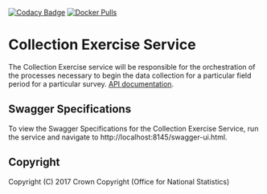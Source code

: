 [![Codacy Badge](https://api.codacy.com/project/badge/Grade/68211df3f35e44fbb3fe01da5151a8b9)](https://www.codacy.com/app/sdcplatform/rm-collection-exercise-service?utm_source=github.com&amp;utm_medium=referral&amp;utm_content=ONSdigital/rm-collection-exercise-service&amp;utm_campaign=Badge_Grade) [![Docker Pulls](https://img.shields.io/docker/pulls/sdcplatform/collectionexercisesvc.svg)]()

# Collection Exercise Service
The Collection Exercise service will be responsible for the orchestration of the processes necessary to begin the data collection for a particular field period for a particular survey. [API documentation](https://github.com/ONSdigital/rm-collection-exercise-service/blob/master/API.md).

## Swagger Specifications
To view the Swagger Specifications for the Collection Exercise Service, run the service and navigate to http://localhost:8145/swagger-ui.html.

## Copyright
Copyright (C) 2017 Crown Copyright (Office for National Statistics)
